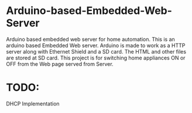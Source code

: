 # Arduino-based-Embedded-Web-Server
Arduino based embedded web server for home automation.
This is an arduino based Embedded Web server. Arduino is made to work as a HTTP server along with Ethernet Shield and a SD card.
The HTML and other files are stored at SD card. This project is for switching home appliances ON or OFF from the Web page served from Server.

# TODO:
DHCP Implementation